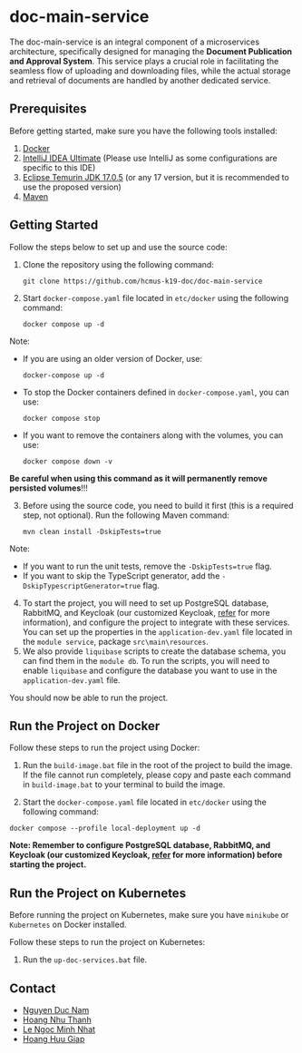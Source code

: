 # doc-main-service

The doc-main-service is an integral component of a microservices architecture, specifically designed for managing the **Document Publication and Approval System**.
This service plays a crucial role in facilitating the seamless flow of uploading and downloading files, while the actual storage and retrieval of documents are handled by another dedicated service.

## Prerequisites

Before getting started, make sure you have the following tools installed:

1. [Docker](https://www.docker.com/)
2. [IntelliJ IDEA Ultimate](https://www.jetbrains.com/idea/) (Please use IntelliJ as some configurations are specific to this IDE)
3. [Eclipse Temurin JDK 17.0.5](https://adoptium.net/releases.html?variant=openjdk17&jvmVariant=hotspot) (or any 17 version, but it is recommended to use the proposed version)
4. [Maven](https://maven.apache.org/)

## Getting Started

Follow the steps below to set up and use the source code:

1. Clone the repository using the following command: 
    ```
    git clone https://github.com/hcmus-k19-doc/doc-main-service
    ```
2. Start `docker-compose.yaml` file located in `etc/docker` using the following command:
    ```
    docker compose up -d
    ```

Note:
- If you are using an older version of Docker, use:
    ```
    docker-compose up -d
    ```
- To stop the Docker containers defined in `docker-compose.yaml`, you can use:
  ```
  docker compose stop
  ```
- If you want to remove the containers along with the volumes, you can use:
  ```
  docker compose down -v
  ```
**Be careful when using this command as it will permanently remove persisted volumes**!!!

3. Before using the source code, you need to build it first (this is a required step, not optional). Run the following Maven command:
    ```
    mvn clean install -DskipTests=true
    ```
Note:
- If you want to run the unit tests, remove the `-DskipTests=true` flag.
- If you want to skip the TypeScript generator, add the `-DskipTypescriptGenerator=true` flag.

4. To start the project, you will need to set up PostgreSQL database, RabbitMQ, and Keycloak (our customized Keycloak, [refer](https://github.com/hcmus-k19-doc/doc-keycloak) for more information), and configure the project to integrate with these services. You can set up the properties in the `application-dev.yaml` file located in the `module service`, package `src\main\resources`.
5. We also provide `liquibase` scripts to create the database schema, you can find them in the `module db`.
To run the scripts, you will need to enable `liquibase` and configure the database you want to use in the `application-dev.yaml` file.

You should now be able to run the project.

## Run the Project on Docker

Follow these steps to run the project using Docker:

1. Run the `build-image.bat` file in the root of the project to build the image. If the file cannot run completely, please copy and paste each command in `build-image.bat` to your terminal to build the image.

2. Start the `docker-compose.yaml` file located in `etc/docker` using the following command:
```
docker compose --profile local-deployment up -d
```

**Note: Remember to configure PostgreSQL database, RabbitMQ, and Keycloak (our customized Keycloak, [refer](https://github.com/hcmus-k19-doc/doc-keycloak) for more information) before starting the project.**

## Run the Project on Kubernetes

Before running the project on Kubernetes, make sure you have `minikube` or `Kubernetes` on Docker installed.

Follow these steps to run the project on Kubernetes:

1. Run the `up-doc-services.bat` file.

## Contact
- [Nguyen Duc Nam](https://github.com/namworkmc)
- [Hoang Nhu Thanh](https://github.com/thanhhoang4869)
- [Le Ngoc Minh Nhat](https://github.com/minhnhat02122001)
- [Hoang Huu Giap](https://github.com/hhgiap241)
